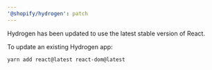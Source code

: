 ```yaml
---
'@shopify/hydrogen': patch
---
```


Hydrogen has been updated to use the latest stable version of React.

To update an existing Hydrogen app:

```bash
yarn add react@latest react-dom@latest
```
